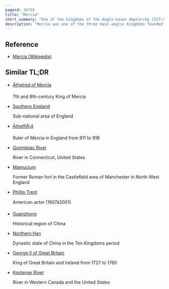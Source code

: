 ```yaml
---
pageid: 38769
title: "Mercia"
short_summary: "One of the kingdoms of the Anglo-Saxon Heptarchy (527–918)"
description: "Mercia was one of the three main anglic Kingdoms founded after sub-roman Britain was settled in an Era called the Heptarchy. It was located on the River Trent and its Tributaries in a Region now known as the Midlands of England."
---
```


## Reference

- [Mercia (Wikipedia)](https://en.wikipedia.org/?curid=38769)

## Similar TL;DR

- [Ãthelred of Mercia](/tldr/en/thelred-of-mercia)

  7th and 8th-century King of Mercia

- [Southern England](/tldr/en/southern-england)

  Sub-national area of England

- [ÃthelflÃ¦d](/tldr/en/thelfld)

  Ruler of Mercia in England from 911 to 918

- [Quinnipiac River](/tldr/en/quinnipiac-river)

  River in Connecticut, United States

- [Mamucium](/tldr/en/mamucium)

  Former Roman fort in the Castlefield area of Manchester in North West England

- [Phillip Trent](/tldr/en/phillip-trent)

  American actor (1907â2001)

- [Guanzhong](/tldr/en/guanzhong)

  Historical region of China

- [Northern Han](/tldr/en/northern-han)

  Dynastic state of China in the Ten Kingdoms period

- [George II of Great Britain](/tldr/en/george-ii-of-great-britain)

  King of Great Britain and Ireland from 1727 to 1760

- [Kootenay River](/tldr/en/kootenay-river)

  River in Western Canada and the United States

